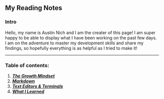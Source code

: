 ## My Reading Notes

### Intro

Hello, my name is Austin Nich and I am the creater of this page! I am super happy to be able to display what I have been working on the past few days. I am on the adventure to master my development skills and share my findings, so hopefully everything is as helpful as I tried to make it!

----

### Table of contents: 

1. [***The Growth Mindset***](https://austinnich.github.io/reading-notes/growth-mindset)
2. [***Markdown***](https://austinnich.github.io/reading-notes/markdown)
3. [***Text Editors & Terminals***](https://austinnich.github.io/reading-notes/texteditors-terminals)
4. [***What I Learned***](https://austinnich.github.io/reading-notes/whatilearned)

